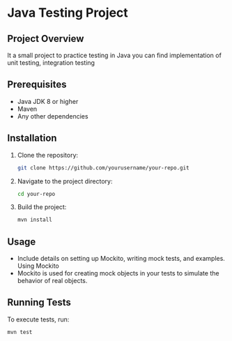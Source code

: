 # Java Testing Project

## Project Overview

It a small project to practice testing in Java you can find implementation of unit testing, integration testing

## Prerequisites

- Java JDK 8 or higher
- Maven
- Any other dependencies

## Installation

1. Clone the repository:
    ```bash
    git clone https://github.com/yourusername/your-repo.git
    ```
2. Navigate to the project directory:
    ```bash
    cd your-repo
    ```
3. Build the project:
    ```bash
    mvn install
    ```

## Usage


- Include details on setting up Mockito, writing mock tests, and examples.
Using Mockito
- Mockito is used for creating mock objects in your tests to simulate the behavior of real objects.

## Running Tests

To execute tests, run:
```bash
mvn test
